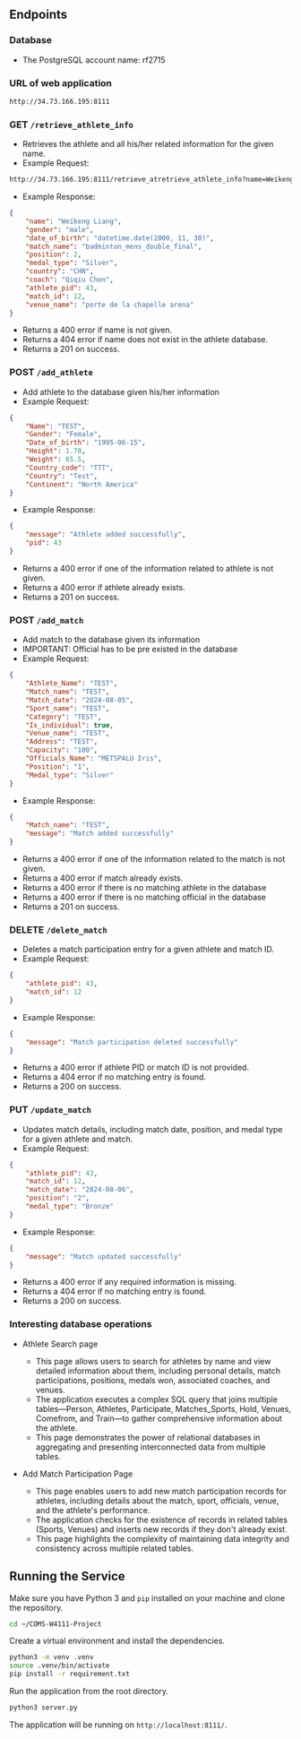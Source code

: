 ## Endpoints

### Database 
- The PostgreSQL account name: rf2715

### URL of web application
```bash
http://34.73.166.195:8111
```

### GET `/retrieve_athlete_info`
- Retrieves the athlete and all his/her related information for the given name.
- Example Request:
```bash
http://34.73.166.195:8111/retrieve_atretrieve_athlete_info?name=Weikeng
```
- Example Response:
```json
{
    "name": "Weikeng Liang",
    "gender": "male",
    "date_of_birth": "datetime.date(2000, 11, 30)",
    "match_name": "badminton_mens_double_final",
    "position": 2,
    "medal_type": "Silver",
    "country": "CHN",
    "coach": "Qiqiu Chen",
    "athlete_pid": 43,
    "match_id": 12,
    "venue_name": "porte de la chapelle arena"
}
```
- Returns a 400 error if name is not given.
- Returns a 404 error if name does not exist in the athlete database.
- Returns a 201 on success.


### POST `/add_athlete`
- Add athlete to the database given his/her information
- Example Request:
```json
{
	"Name": "TEST",
	"Gender": "Female",
	"Date_of_birth": "1995-06-15",
	"Height": 1.70,
	"Weight": 65.5,
	"Country_code": "TTT",
	"Country": "Test",
	"Continent": "North America"
}
```
- Example Response:
```json
{
    "message": "Athlete added successfully",
    "pid": 43
}
```
- Returns a 400 error if one of the information related to athlete is not given.
- Returns a 400 error if athlete already exists.
- Returns a 201 on success.


### POST `/add_match`
- Add match to the database given its information
- IMPORTANT: Official has to be pre existed in the database
- Example Request:
```json
{
	"Athlete_Name": "TEST",
	"Match_name": "TEST",
	"Match_date": "2024-08-05",
	"Sport_name": "TEST",
	"Category": "TEST",
	"Is_individual": true,
    "Venue_name": "TEST",
    "Address": "TEST",
    "Capacity": "100",
	"Officials_Name": "METSPALU Iris",
	"Position": "1",
	"Medal_type": "Silver"
}
```
- Example Response:
```json
{
    "Match_name": "TEST",
    "message": "Match added successfully"
}
```
- Returns a 400 error if one of the information related to the match is not given.
- Returns a 400 error if match already exists.
- Returns a 400 error if there is no matching athlete in the database
- Returns a 400 error if there is no matching official in the database
- Returns a 201 on success.

### DELETE `/delete_match`
- Deletes a match participation entry for a given athlete and match ID.
- Example Request:
```json
{
    "athlete_pid": 43,
    "match_id": 12
}
```
- Example Response:
```json
{
    "message": "Match participation deleted successfully"
}
```
- Returns a 400 error if athlete PID or match ID is not provided.
- Returns a 404 error if no matching entry is found.
- Returns a 200 on success.

### PUT `/update_match`

- Updates match details, including match date, position, and medal type for a given athlete and match.
- Example Request:
```json
{
    "athlete_pid": 43,
    "match_id": 12,
    "match_date": "2024-08-06",
    "position": "2",
    "medal_type": "Bronze"
}
```
- Example Response:
```json
{
    "message": "Match updated successfully"
}
```
- Returns a 400 error if any required information is missing.
- Returns a 404 error if no matching entry is found.
- Returns a 200 on success.

### Interesting database operations 

- Athlete Search page
    - This page allows users to search for athletes by name and view detailed information about them, including personal details, match participations, positions, medals won, associated coaches, and venues.
    - The application executes a complex SQL query that joins multiple tables—Person, Athletes, Participate, Matches_Sports, Hold, Venues, Comefrom, and Train—to gather comprehensive information about the athlete.
    - This page demonstrates the power of relational databases in aggregating and presenting interconnected data from multiple tables. 

- Add Match Participation Page
    - This page enables users to add new match participation records for athletes, including details about the match, sport, officials, venue, and the athlete's performance.
    - The application checks for the existence of records in related tables (Sports, Venues) and inserts new records if they don't already exist.
    - This page highlights the complexity of maintaining data integrity and consistency across multiple related tables. 

## Running the Service
Make sure you have Python 3 and `pip` installed on your machine and clone the repository.
```bash
cd ~/COMS-W4111-Project
```
Create a virtual environment and install the dependencies.
```bash
python3 -m venv .venv
source .venv/bin/activate
pip install -r requirement.txt
```
Run the application from the root directory.
```bash
python3 server.py
```
The application will be running on `http://localhost:8111/`.

